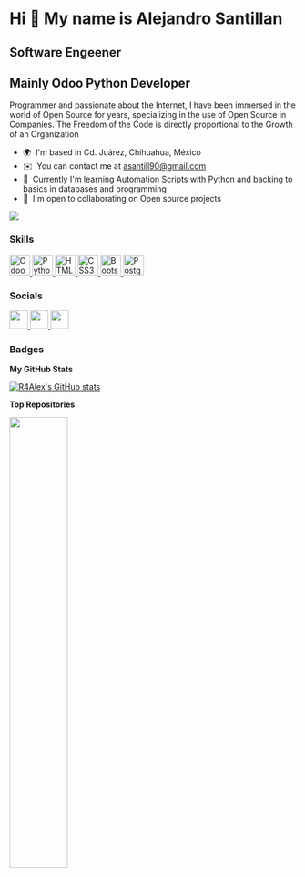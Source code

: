 Hi 👋 My name is Alejandro Santillan
====================================

Software Engeener
-----------------

Mainly Odoo Python Developer
----------------------------

Programmer and passionate about the Internet, I have been immersed in the world of Open Source for years, specializing in the use of Open Source in Companies. The Freedom of the Code is directly proportional to the Growth of an Organization

* 🌍  I'm based in Cd. Juárez, Chihuahua, México
* ✉️  You can contact me at [asantill90@gmail.com](mailto:asantill90@gmail.com)
* 🧠  Currently I'm learning Automation Scripts with Python and backing to basics in databases and programming
* 🤝  I'm open to collaborating on Open source projects

<a href="https://www.linkedin.com/in/alejandro-santillan-arellanes-91817611b/" target="_blank" rel="noreferrer">
    <img src="https://img.shields.io/badge/LinkedIn-0077B5?style=for-the-badge&logo=linkedin&logoColor=white" />
</a>

### Skills

<p align="left">
    <a href="https://www.odoo.com/" target="_blank" rel="noreferrer">
        <img src="https://odoocdn.com/openerp_website/static/src/img/assets/svg/odoo_logo.svg" width="36" height="36" alt="Odoo" />
    </a>
    <a href="https://www.python.org/" target="_blank" rel="noreferrer">
        <img src="https://raw.githubusercontent.com/danielcranney/readme-generator/main/public/icons/skills/python-colored.svg" width="36" height="36" alt="Python" />
    </a>
    <a href="https://developer.mozilla.org/en-US/docs/Glossary/HTML5" target="_blank" rel="noreferrer">
        <img src="https://raw.githubusercontent.com/danielcranney/readme-generator/main/public/icons/skills/html5-colored.svg" width="36" height="36" alt="HTML5" />
    </a>
    <a href="https://www.w3.org/TR/CSS/#css" target="_blank" rel="noreferrer">
        <img src="https://raw.githubusercontent.com/danielcranney/readme-generator/main/public/icons/skills/css3-colored.svg" width="36" height="36" alt="CSS3" />
    </a>
    <a href="https://getbootstrap.com/" target="_blank" rel="noreferrer">
        <img src="https://raw.githubusercontent.com/danielcranney/readme-generator/main/public/icons/skills/bootstrap-colored.svg" width="36" height="36" alt="Bootstrap" />
    </a>
    <a href="https://www.postgresql.org/" target="_blank" rel="noreferrer">
        <img src="https://raw.githubusercontent.com/danielcranney/readme-generator/main/public/icons/skills/postgresql-colored.svg" width="36" height="36" alt="PostgreSQL" />
    </a>
</p>


### Socials

<p align="left">
    <a href="https://www.facebook.com/alejandro.santillanarellanescl" target="_blank" rel="noreferrer">
        <img src="https://raw.githubusercontent.com/danielcranney/readme-generator/main/public/icons/socials/facebook.svg" width="32" height="32" />
    </a>
    <a href="https://www.github.com/r4alex" target="_blank" rel="noreferrer">
        <img src="https://raw.githubusercontent.com/danielcranney/readme-generator/main/public/icons/socials/github.svg" width="32" height="32" />
    </a>
    <a href="https://www.linkedin.com/in/alejandro-santillan-arellanes-91817611b/" target="_blank" rel="noreferrer">
        <img src="https://raw.githubusercontent.com/danielcranney/readme-generator/main/public/icons/socials/linkedin.svg" width="32" height="32" />
    </a>
</p>

### Badges

<b>My GitHub Stats</b>

<a href="http://www.github.com/R4Alex">
    <img src="https://github-readme-stats.vercel.app/api?username=R4Alex&show_icons=true&hide=&count_private=true&title_color=0891b2&text_color=ffffff&icon_color=0891b2&bg_color=1c1917&hide_border=true&show_icons=true" alt="R4Alex's GitHub stats" />
</a>

<b>Top Repositories</b>

<div width="100%" align="center">
    <a href="https://github.com/R4Alex/learning-technologies" align="left">
        <img align="left" width="45%" src="https://github-readme-stats.vercel.app/api/pin/?username=r4alex&repo=learning-technologies&title_color=0891b2&text_color=ffffff&icon_color=0891b2&bg_color=1c1917&hide_border=true&locale=en" />
    </a>
</div>
